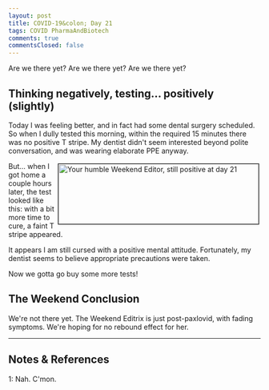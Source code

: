 ```yaml
---
layout: post
title: COVID-19&colon; Day 21
tags: COVID PharmaAndBiotech
comments: true
commentsClosed: false
---
```


Are we there yet?  Are we there yet?  Are we there yet?  


## Thinking negatively, testing&hellip; positively (slightly)  

Today I was feeling better, and in fact had some dental surgery scheduled.  So when I
dully tested this morning, within the required 15 minutes there was no positive T stripe.
My dentist didn't seem interested beyond polite conversation, and was wearing elaborate
PPE anyway.  

<img src="{{ site.baseurl }}/images/2022-08-15-covid-day-21-test-1.jpg" width="400" height="120" alt="Your humble Weekend Editor, still positive at day 21" title="Your humble Weekend Editor, still positive at day 21" style="float: right; margin: 3px 3px 3px 3px; border: 1px solid #000000;">
But&hellip; when I got home a couple hours later, the test looked like this: with a bit more
time to cure, a faint T stripe appeared.  

It appears I am still cursed with a positive mental attitude.  Fortunately, my dentist
seems to believe appropriate precautions were taken.  

Now we gotta go buy some more tests!  


## The Weekend Conclusion  

We're not there yet.  The Weekend Editrix is just post-paxlovid, with fading symptoms.
We're hoping for no rebound effect for her.  

---

## Notes &amp; References  

<!--
<sup id="fn1a">[[1]](#fn1)</sup>

<a id="fn1">1</a>: ***, ["***"](***), *** [↩](#fn1a)  

<a href="{{ site.baseurl }}/images/***">
  <img src="{{ site.baseurl }}/images/***" width="400" height="***" alt="***" title="***" style="float: right; margin: 3px 3px 3px 3px; border: 1px solid #000000;">
</a>

<iframe width="400" height="224" src="***" allow="accelerometer; encrypted-media; gyroscope; picture-in-picture" allowfullscreen style="float: right; margin: 3px 3px 3px 3px; border: 1px solid #000000;"></iframe>
-->

<a id="fn1">1</a>: Nah.  C'mon.  
